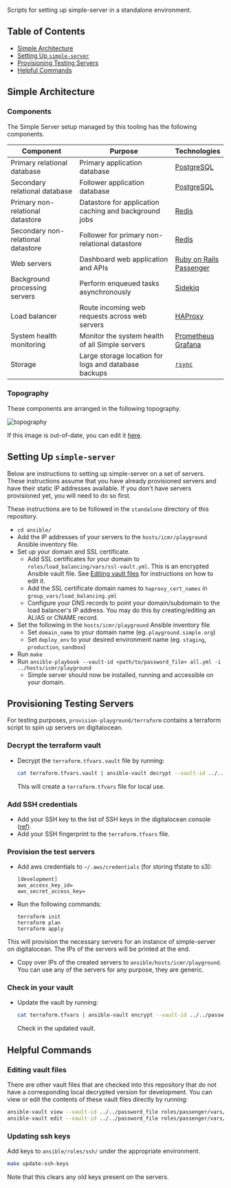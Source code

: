 Scripts for setting up simple-server in a standalone environment.

## Table of Contents

* [Simple Architecture](#simple-architecture)
* [Setting Up `simple-server`](#setting-up-simple-server)
* [Provisioning Testing Servers](#provisioning-testing-servers)
* [Helpful Commands](#helpful-commands)

## Simple Architecture

### Components

The Simple Server setup managed by this tooling has the following components.

| Component                          | Purpose | Technologies |
| ---------                          | ------- | ------------ |
| Primary relational database        | Primary application database | [PostgreSQL](https://www.postgresql.org/) |
| Secondary relational database      | Follower application database | [PostgreSQL](https://www.postgresql.org/) |
| Primary non-relational datastore   | Datastore for application caching and background jobs | [Redis](https://redis.io/) |
| Secondary non-relational datastore | Follower for primary non-relational datastore | [Redis](https://redis.io/) |
| Web servers                        | Dashboard web application and APIs | [Ruby on Rails](https://rubyonrails.org/)<br>[Passenger](https://www.phusionpassenger.com/) |
| Background processing servers      | Perform enqueued tasks asynchronously | [Sidekiq](https://github.com/mperham/sidekiq) |
| Load balancer                      | Route incoming web requests across web servers | [HAProxy](http://www.haproxy.org/) |
| System health monitoring           | Monitor the system health of all Simple servers | [Prometheus](https://prometheus.io/)<br>[Grafana](https://grafana.com/) |
| Storage                            | Large storage location for logs and database backups | [`rsync`](https://linux.die.net/man/1/rsync) |

### Topography

These components are arranged in the following topography.

![topography](https://docs.google.com/drawings/d/e/2PACX-1vTr2ryR_vqxAtdNCzKxn1pIdz3b57be8j3iHAVBEDBGstA6jGqOX6deyoXeWBXEk_yzeybFsmrzm5Ww/pub?w=960&amp;h=720)

If this image is out-of-date, you can edit it [here](https://docs.google.com/drawings/d/1jHZeW141ivRUAWhHEduwlyasFxNzZ1Nk2V_AQ12w4p8/edit).

## Setting Up `simple-server`

Below are instructions to setting up simple-server on a set of servers. These instructions assume that you have already
provisioned servers and have their static IP addresses available. If you don't have servers provisioned yet, you will
need to do so first.

These instructions are to be followed in the `standalone` directory of this repository.

- `cd ansible/`
- Add the IP addresses of your servers to the `hosts/icmr/playground` Ansible inventory file.
- Set up your domain and SSL certificate.
    - Add SSL certificates for your domain to `roles/load_balancing/vars/ssl-vault.yml`. This is an encrypted Ansible
      vault file. See [Editing vault files](#editing-vault-files) for instructions on how to edit it.
    - Add the SSL certificate domain names to `haproxy_cert_names` in `group_vars/load_balancing.yml`
    - Configure your DNS records to point your domain/subdomain to the load balancer's IP address. You may do this by
      creating/editing an ALIAS or CNAME record.
- Set the following in the `hosts/icmr/playground` Ansible inventory file
    - Set `domain_name` to your domain name (eg. `playground.simple.org`)
    - Set `deploy_env` to your desired environment name (eg. `staging`, `production`, `sandbox`)
- Run `make`
- Run `ansible-playbook --vault-id <path/to/password_file> all.yml -i ../hosts/icmr/playground`
    - Simple server should now be installed, running and accessible on your domain.

## Provisioning Testing Servers

For testing purposes, `provision-playground/terraform` contains a terraform script to spin up servers on digitalocean.

### Decrypt the terraform vault

- Decrypt the `terraform.tfvars.vault` file by running:
    ```bash
    cat terraform.tfvars.vault | ansible-vault decrypt --vault-id ../../password_file > terraform.tfvars
    ```
  This will create a `terraform.tfvars` file for local use.

### Add SSH credentials

- Add your SSH key to the list of SSH keys in the digitalocean console ([ref](https://www.digitalocean.com/docs/droplets/how-to/add-ssh-keys/to-account/)).
- Add your SSH fingerprint to the `terraform.tfvars` file.

### Provision the test servers

- Add aws credentials to `~/.aws/credentials` (for storing tfstate to s3):
    ```
    [development]
    aws_access_key_id=
    aws_secret_access_key=
    ```
- Run the following commands:
    ```
    terraform init
    terraform plan
    terraform apply
    ```
This will provision the necessary servers for an instance of simple-server on digitalocean. The IPs of the servers will be printed at the end.
- Copy over IPs of the created servers to `ansible/hosts/icmr/playground`. You can use any of the servers for any purpose, they are generic.

### Check in your vault

- Update the vault by running:
    ```bash
    cat terraform.tfvars | ansible-vault encrypt --vault-id ../../password_file --output terraform.tfvars.vault
    ```
  Check in the updated vault.

## Helpful Commands

### Editing vault files

There are other vault files that are checked into this repository that do not have a corresponding local decrypted version
for development. You can view or edit the contents of these vault files directly by running:

```bash
ansible-vault view --vault-id ../../password_file roles/passenger/vars/ssl-vault.yml
ansible-vault edit --vault-id ../../password_file roles/passenger/vars/ssl-vault.yml
```

### Updating ssh keys
Add keys to `ansible/roles/ssh/` under the appropriate environment.
```bash
make update-ssh-keys
```
Note that this clears any old keys present on the servers.
